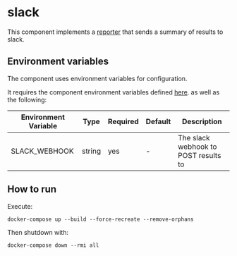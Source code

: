 # slack

This component implements a [reporter](https://github.com/smithy-security/smithy/blob/main/sdk/component/component.go)
that sends a summary of results to slack.

## Environment variables

The component uses environment variables for configuration.

It requires the component
environment variables defined [here](https://github.com/smithy-security/smithy/blob/main/sdk/README.md#component).
as well as the following:

| Environment Variable       | Type   | Required | Default | Description                                                             |
|----------------------------|--------|----------|---------|-------------------------------------------------------------------------|
| SLACK\_WEBHOOK     | string | yes      | -       | The slack webhook to POST results to|

## How to run

Execute:

```shell
docker-compose up --build --force-recreate --remove-orphans
```

Then shutdown with:

```shell
docker-compose down --rmi all
```
